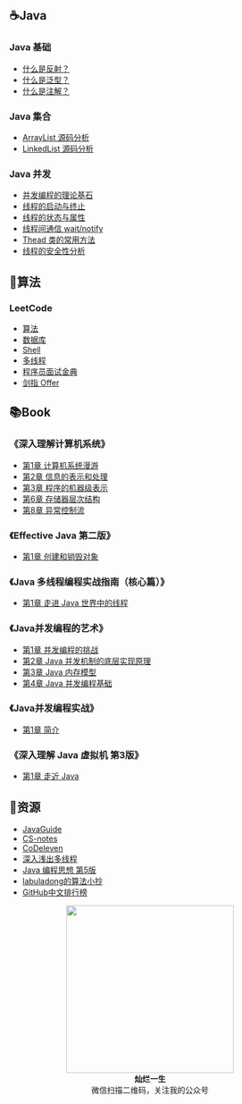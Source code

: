 ## ☕Java

### Java 基础

- [什么是反射？](/docs/Java/basic/什么是反射？.md)
- [什么是泛型？](/docs/Java/basic/什么是泛型？.md)
- [什么是注解？](/docs/Java/basic/什么是注解？.md)

### Java 集合

- [ArrayList 源码分析](/docs/Java/collection/ArrayList%20源码分析.md)
- [LinkedList 源码分析](/docs/Java/collection/LinkedList%20源码分析.md)

### Java 并发

- [并发编程的理论基石](/docs/Java/multithread/并发编程的理论基石.md)
- [线程的启动与终止](/docs/Java/multithread/线程的启动与终止.md)
- [线程的状态与属性](/docs/Java/multithread/线程的状态与属性.md)
- [线程间通信 wait/notify](/docs/Java/multithread/线程间通信%20wait%20notify.md)
- [Thead 类的常用方法](/docs/Java/multithread/Thead%20类的常用方法.md)
- [线程的安全性分析](/docs/Java/multithread/线程的安全性问题.md)

## 📝算法

### LeetCode

- [算法](/docs/Algorithm&DataStructure/LeetCode?id=算法)
- [数据库](/docs/Algorithm&DataStructure/LeetCode?id=数据库)
- [Shell](/docs/Algorithm&DataStructure/LeetCode?id=Shell)
- [多线程](/docs/Algorithm&DataStructure/LeetCode?id=多线程)
- [程序员面试金典](/docs/Algorithm&DataStructure/LeetCode?id=程序员面试金典)
- [剑指 Offer](/docs/Algorithm&DataStructure/LeetCode?id=剑指-offer)

## 📚Book

### 《深入理解计算机系统》

- [第1章 计算机系统漫游](/docs/book/深入理解计算机系统/第1章%20计算机系统漫游.md)
- [第2章 信息的表示和处理](/docs/book/深入理解计算机系统/第2章%20信息的表示和处理.md)
- [第3章 程序的机器级表示](/docs/book/深入理解计算机系统/第3章%20程序的机器级表示.md)
- [第6章 存储器层次结构](/docs/book/深入理解计算机系统/第6章%20存储器层次结构.md)
- [第8章 异常控制流](/docs/book/深入理解计算机系统/第8章%20异常控制流.md)

### 《Effective Java 第二版》

- [第1章 创建和销毁对象](/docs/book/Effective%20Java%20第二版/第1章%20创建和销毁对象.md)

### 《Java 多线程编程实战指南（核心篇）》

- [第1章 走进 Java 世界中的线程](/docs/book/Java%20多线程编程实战指南（核心篇）/第1章%20走进%20Java%20世界中的线程.md)

### 《Java并发编程的艺术》

- [第1章 并发编程的挑战](/docs/book/Java并发编程的艺术/第1章%20并发编程的挑战.md)
- [第2章 Java 并发机制的底层实现原理](/docs/book/Java并发编程的艺术/第2章%20Java%20并发机制的底层实现原理.md)
- [第3章 Java 内存模型](/docs/book/Java并发编程的艺术/第3章%20Java%20内存模型.md)
- [第4章 Java 并发编程基础](/docs/book/Java并发编程的艺术/第4章%20Java%20并发编程基础.md)

### 《Java并发编程实战》

- [第1章 简介](/docs/book/Java并发编程实战/第1章%20简介.md)

### 《深入理解 Java 虚拟机 第3版》

- [第1章  走近 Java](/docs/book/深入理解%20Java%20虚拟机第3版/第1章%20%20走近%20Java.md)

## 🍯资源

- [JavaGuide](https://snailclimb.gitee.io/javaguide/#/)
- [CS-notes](https://cyc2018.github.io/CS-Notes/#/)
- [CoDeleven](https://www.yuque.com/codeleven)
- [深入浅出多线程](http://concurrent.redspider.group/RedSpider.html)
- [Java 编程思想 第5版](https://lingcoder.github.io/OnJava8/#/)
- [labuladong的算法小抄](https://labuladong.gitbook.io/algo/)
- [GitHub中文排行榜](https://github.com/kon9chunkit/GitHub-Chinese-Top-Charts)

<div align = "center">  
    <img width="300px" src="https://img-blog.csdnimg.cn/20191021125444178.jpg" />
    <div><strong>灿烂一生</strong></div>
    <div>微信扫描二维码，关注我的公众号</div>
</div>